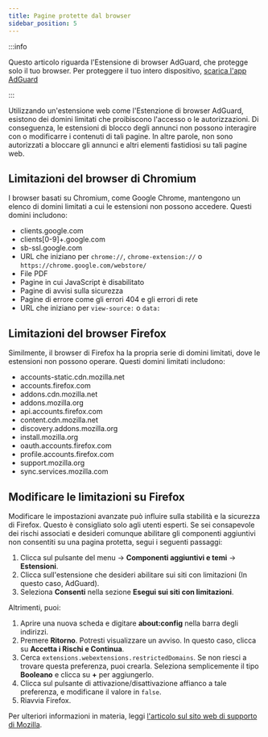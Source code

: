 ```yaml
---
title: Pagine protette dal browser
sidebar_position: 5
---
```


:::info

Questo articolo riguarda l'Estensione di browser AdGuard, che protegge solo il tuo browser. Per proteggere il tuo intero dispositivo, [scarica l'app AdGuard](https://adguard.com/download.html?auto=true)

:::

Utilizzando un'estensione web come l'Estenzione di browser AdGuard, esistono dei domini limitati che proibiscono l'accesso o le autorizzazioni. Di conseguenza, le estensioni di blocco degli annunci non possono interagire con o modificarre i contenuti di tali pagine. In altre parole, non sono autorizzati a bloccare gli annunci e altri elementi fastidiosi su tali pagine web.

## Limitazioni del browser di Chromium

I browser basati su Chromium, come Google Chrome, mantengono un elenco di domini limitati a cui le estensioni non possono accedere. Questi domini includono:

- clients.google.com
- clients[0-9]+.google.com
- sb-ssl.google.com
- URL che iniziano per `chrome://`, `chrome-extension://` o `https://chrome.google.com/webstore/`
- File PDF
- Pagine in cui JavaScript è disabilitato
- Pagine di avvisi sulla sicurezza
- Pagine di errore come gli errori 404 e gli errori di rete
- URL che iniziano per `view-source:` o `data:`

## Limitazioni del browser Firefox

Similmente, il browser di Firefox ha la propria serie di domini limitati, dove le estensioni non possono operare. Questi domini limitati includono:

- accounts-static.cdn.mozilla.net
- accounts.firefox.com
- addons.cdn.mozilla.net
- addons.mozilla.org
- api.accounts.firefox.com
- content.cdn.mozilla.net
- discovery.addons.mozilla.org
- install.mozilla.org
- oauth.accounts.firefox.com
- profile.accounts.firefox.com
- support.mozilla.org
- sync.services.mozilla.com

## Modificare le limitazioni su Firefox

Modificare le impostazioni avanzate può influire sulla stabilità e la sicurezza di Firefox. Questo è consigliato solo agli utenti esperti. Se sei consapevole dei rischi associati e desideri comunque abilitare gli componenti aggiuntivi non consentiti su una pagina protetta, segui i seguenti passaggi:

1. Clicca sul pulsante del menu → **Componenti aggiuntivi e temi** → **Estensioni**.
2. Clicca sull'estensione che desideri abilitare sui siti con limitazioni (In questo caso, AdGuard).
3. Seleziona **Consenti** nella sezione **Esegui sui siti con limitazioni**.

Altrimenti, puoi:

1. Aprire una nuova scheda e digitare **about:config** nella barra degli indirizzi.
2. Premere **Ritorno**. Potresti visualizzare un avviso. In questo caso, clicca su **Accetta i Rischi e Continua**.
3. Cerca `extensions.webextensions.restrictedDomains`. Se non riesci a trovare questa preferenza, puoi crearla. Seleziona semplicemente il tipo **Booleano** e clicca su **+** per aggiungerlo.
4. Clicca sul pulsante di attivazione/disattivazione affianco a tale preferenza, e modificane il valore in `false`.
5. Riavvia Firefox.

Per ulteriori informazioni in materia, leggi [l'articolo sul sito web di supporto di Mozilla](https://mzl.la/3POXoWi).
